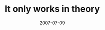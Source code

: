 ---
layout: base.njk
title : 'It only works in theory' 
view_title : 'It only works in theory' 
year : '2007' 
date : '2007-07-09' 
img_file : '/drawing/itonlyworksintheory.png' 
html_file : 'itonlyworksintheory' 
next_html : 'waitingforsummer.html' 
year_order : '84' 
permalink : "title/{{html_file}}.html"
---